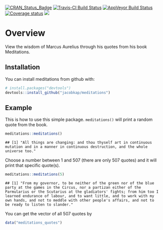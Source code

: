 
<!-- README.md is generated from README.Rmd. Please edit that file -->

[![CRAN\_Status\_Badge](http://www.r-pkg.org/badges/version/meditations)](https://cran.r-project.org/package=meditations.png)
[![Travis-CI Build
Status](https://travis-ci.org/jacobkap/meditations.svg?branch=master)](https://travis-ci.org/jacobkap/meditations)
[![AppVeyor Build
Status](https://ci.appveyor.com/api/projects/status/github/jacobkap/meditations?branch=master&svg=true)](https://ci.appveyor.com/project/jacobkap/meditations)
[![Coverage
status](https://codecov.io/gh/jacobkap/meditations/branch/master/graph/badge.svg)](https://codecov.io/github/jacobkap/meditations?branch=master)
[![](https://cranlogs.r-pkg.org/badges/meditations)](https://cran.rstudio.com/web/packages/meditations/index.html)

# Overview

View the wisdom of Marcus Aurelius through his quotes from his book
Meditations.

## Installation

You can install meditations from github with:

``` r
# install.packages("devtools")
devtools::install_github("jacobkap/meditations")
```

## Example

This is how to use this simple package. `meditations()` will print a
random quote from the
    book.

``` r
meditations::meditations()
```

    ## [1] "All things are changing: and thou thyself art in continuous mutation and in a manner in continuous destruction, and the whole universe too."

Choose a number between 1 and 507 (there are only 507 quotes) and it
will print that specific
    quote(s).

``` r
meditations::meditations(5)
```

    ## [1] "From my governor, to be neither of the green nor of the blue party at the games in the Circus, nor a partizan either of the Parmularius or the Scutarius at the gladiators' fights; from him too I learned endurance of labour, and to want little, and to work with my own hands, and not to meddle with other people's affairs, and not to be ready to listen to slander."

You can get the vector of all 507 quotes by

``` r
data("meditations_quotes")
```
